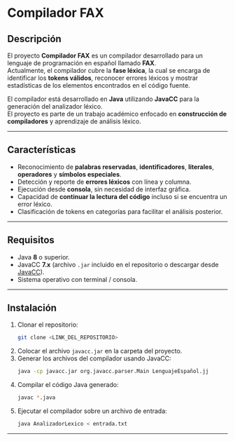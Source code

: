 # Compilador FAX

## Descripción
El proyecto **Compilador FAX** es un compilador desarrollado para un lenguaje de programación en español llamado **FAX**.  
Actualmente, el compilador cubre la **fase léxica**, la cual se encarga de identificar los **tokens válidos**, reconocer errores léxicos y mostrar estadísticas de los elementos encontrados en el código fuente.

El compilador está desarrollado en **Java** utilizando **JavaCC** para la generación del analizador léxico.  
El proyecto es parte de un trabajo académico enfocado en **construcción de compiladores** y aprendizaje de análisis léxico.

---

## Características
- Reconocimiento de **palabras reservadas**, **identificadores**, **literales**, **operadores** y **símbolos especiales**.
- Detección y reporte de **errores léxicos** con línea y columna.
- Ejecución desde **consola**, sin necesidad de interfaz gráfica.
- Capacidad de **continuar la lectura del código** incluso si se encuentra un error léxico.
- Clasificación de tokens en categorías para facilitar el análisis posterior.

---

## Requisitos
- Java **8** o superior.
- JavaCC **7.x** (archivo `.jar` incluido en el repositorio o descargar desde [JavaCC](https://javacc.org)).
- Sistema operativo con terminal / consola.

---

## Instalación
1. Clonar el repositorio:
    ```bash
    git clone <LINK_DEL_REPOSITORIO>
    ```
2. Colocar el archivo `javacc.jar` en la carpeta del proyecto.
3. Generar los archivos del compilador usando JavaCC:
    ```bash
    java -cp javacc.jar org.javacc.parser.Main LenguajeEspañol.jj
    ```
4. Compilar el código Java generado:
    ```bash
    javac *.java
    ```
5. Ejecutar el compilador sobre un archivo de entrada:
    ```bash
    java AnalizadorLexico < entrada.txt
    ```

---


